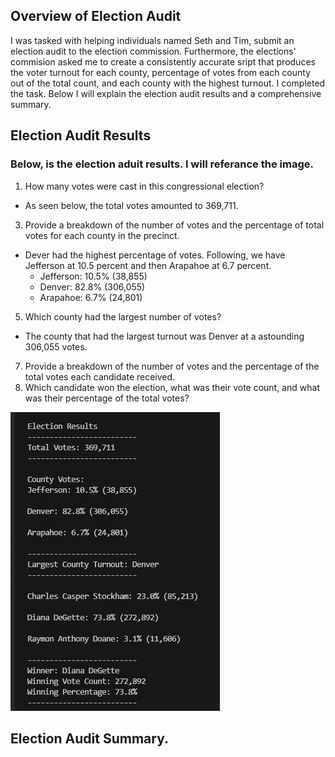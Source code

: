 ## Overview of Election Audit 
  I was tasked with helping individuals named Seth and Tim, submit an election audit to the election commission. Furthermore, the elections' commision asked
me to create a consistently accurate sript that produces the voter turnout for each county, percentage of votes from each county out of the total count, and each county with the highest turnout. I completed the task. Below I will explain the election audit results and a comprehensive summary. 

## Election Audit Results 
### Below, is the election aduit results. I will referance the image.
1. How many votes were cast in this congressional election?
  - As seen below, the total votes amounted to 369,711.
  
3. Provide a breakdown of the number of votes and the percentage of total votes for each county in the precinct.
  - Dever had the highest percentage of votes. Following, we have Jefferson at 10.5 percent and then Arapahoe at 6.7 percent.
    - Jefferson: 10.5% (38,855)
    - Denver: 82.8% (306,055)
    - Arapahoe: 6.7% (24,801)
    
5. Which county had the largest number of votes?
  - The county that had the largest turnout was Denver at a astounding 306,055 votes.
  
7. Provide a breakdown of the number of votes and the percentage of the total votes each candidate received.
8. Which candidate won the election, what was their vote count, and what was their percentage of the total votes?




![Election Analysis](https://github.com/Aszeal/Election_Analysis-/blob/main/Resources%20Election%20Analysis/Election%20Analysis%20text.png)

## Election Audit Summary.
